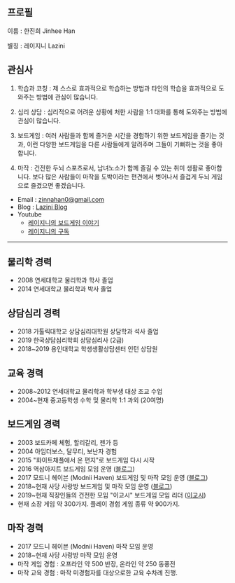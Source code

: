 ## 프로필

이름 : 한진희 Jinhee Han

별칭 : 레이지니 Lazini

## 관심사

  1. 학습과 코칭 : 제 스스로 효과적으로 학습하는 방법과 타인의 학습을 효과적으로 도와주는 방법에 관심이 많습니다.

  1. 심리 상담 : 심리적으로 어려운 상황에 처한 사람을 1:1 대화를 통해 도와주는 방법에 관심이 많습니다.

  1. 보드게임 : 여러 사람들과 함께 즐거운 시간을 경험하기 위한 보드게임을 즐기는 것과, 이런 다양한 보드게임을 다른 사람들에게 알려주며 그들이 기뻐하는 것을 좋아합니다.

  1. 마작 : 건전한 두뇌 스포츠로서, 남녀노소가 함께 즐길 수 있는 취미 생활로 좋아합니다. 보다 많은 사람들이 마작을 도박이라는 편견에서 벗어나서 즐겁게 두뇌 게임으로 즐겼으면 좋겠습니다.

 * Email : zinnahan0@gmail.com
 * Blog : [Lazini Blog](http://lazini.tistory.com)
 * Youtube
    - [레이지니의 보드게임 이야기](https://www.youtube.com/channel/UCVYbF0ZapsWEj45EWl5DKCQ)
    - [레이지니의 구독](https://www.youtube.com/channel/UCkeUvXsQXCQtW1rlsIf-Zfw)

---
## 물리학 경력
 * 2008 연세대학교 물리학과 학사 졸업
 * 2014 연세대학교 물리학과 박사 졸업

## 상담심리 경력
 * 2018 가톨릭대학교 상담심리대학원 상담학과 석사 졸업
 * 2019 한국상담심리학회 상담심리사 (2급)
 * 2018~2019 용인대학교 학생생활상담센터 인턴 상담원

## 교육 경력
 * 2008~2012 연세대학교 물리학과 학부생 대상 조교 수업
 * 2004~현재 중고등학생 수학 및 물리학 1:1 과외 (20여명)

## 보드게임 경력
 * 2003 보드카페 체험, 할리갈리, 젠가 등
 * 2004 아임더보스, 달무티, 보난자 경험
 * 2015 "화이트채플에서 온 편지"로 보드게임 다시 시작
 * 2016 역삼아지트 보드게임 모임 운영 ([블로그](https://ysazit.tistory.com))
 * 2017 모드니 헤이븐 (Modnii Haven) 보드게임 및 마작 모임 운영 ([블로그](https://modnii.tistory.com))
 * 2018~현재 사당 사랑방 보드게임 및 마작 모임 운영 ([블로그](https://sarangbanggame.tistory.com))
 * 2019~현재 직장인들의 건전한 모임 "이교시" 보드게임 모임 리더 ([이교시](http://2gyosi.nsion.net))
 * 현재 소장 게임 약 300가지. 플레이 경험 게임 종류 약 900가지.
## 마작 경력
 * 2017 모드니 헤이븐 (Modnii Haven) 마작 모임 운영
 * 2018~현재 사당 사랑방 마작 모임 운영
 * 마작 게임 경험 : 오프라인 약 500 반장, 온라인 약 250 동풍전
 * 마작 교육 경험 : 마작 미경험자를 대상으로한 교육 수차례 진행.
